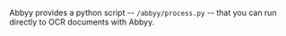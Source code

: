
Abbyy provides a python script -- `/abbyy/process.py` -- that you can run directly to OCR documents with Abbyy.
